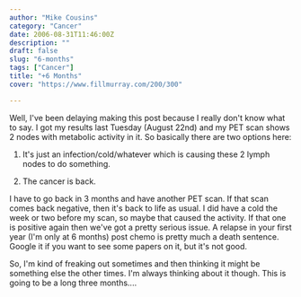 ```yaml
---
author: "Mike Cousins"
category: "Cancer"
date: 2006-08-31T11:46:00Z
description: ""
draft: false
slug: "6-months"
tags: ["Cancer"]
title: "+6 Months"
cover: "https://www.fillmurray.com/200/300"

---
```


Well, I've been delaying making this post because I really don't know what to
say. I got my results last Tuesday (August 22nd) and my PET scan shows 2 nodes
with metabolic activity in it. So basically there are two options here:

 1. It's just an infection/cold/whatever which is causing these 2 lymph nodes to
    do something.
    
    
 2. The cancer is back.
    
    

I have to go back in 3 months and have another PET scan. If that scan comes back
negative, then it's back to life as usual. I did have a cold the week or two
before my scan, so maybe that caused the activity. If that one is positive again
then we've got a pretty serious issue. A relapse in your first year (I'm only at
6 months) post chemo is pretty much a death sentence. Google it if you want to
see some papers on it, but it's not good.

So, I'm kind of freaking out sometimes and then thinking it might be something
else the other times. I'm always thinking about it though. This is going to be a
long three months....